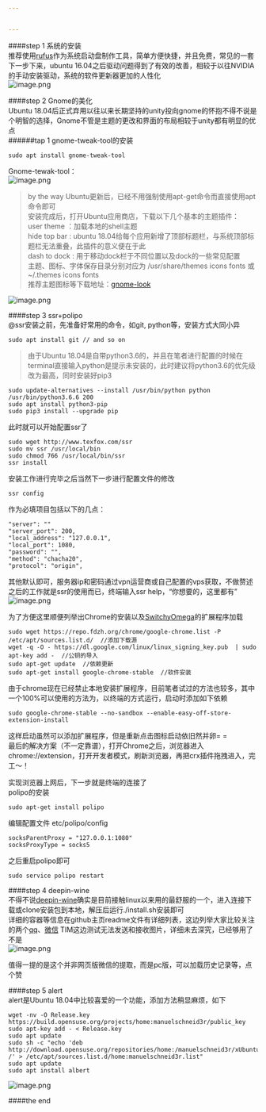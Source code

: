 ```yaml
---


---
```


<p>####step 1 系统的安装<br>
推荐使用<a href="https://rufus.akeo.ie/?locale">rufus</a>作为系统启动盘制作工具，简单方便快捷，并且免费，常见的一套下一步下来，ubuntu 16.04之后驱动问题得到了有效的改善，相较于以往NVIDIA的手动安装驱动，系统的软件更新器更加的人性化<br>
<img src="https://upload-images.jianshu.io/upload_images/4253971-f8da61ee3c3d8e1e.png?imageMogr2/auto-orient/strip%7CimageView2/2/w/1240" alt="image.png"></p>
<p>####step 2 Gnome的美化<br>
Ubuntu 18.04后正式弃用以往以来长期坚持的unity投向gnome的怀抱不得不说是个明智的选择，Gnome不管是主题的更改和界面的布局相较于unity都有明显的优点<br>
######tap 1 gnome-tweak-tool的安装</p>
<pre><code>sudo apt install gnome-tweak-tool
</code></pre>
<p>Gnome-tewak-tool：<br>
<img src="https://upload-images.jianshu.io/upload_images/4253971-988b73dd2f81e3f3.png?imageMogr2/auto-orient/strip%7CimageView2/2/w/1240" alt="image.png"></p>
<blockquote>
<p>by the way Ubuntu更新后，已经不用强制使用apt-get命令而直接使用apt命令即可<br>
安装完成后，打开Ubuntu应用商店，下载以下几个基本的主题插件：<br>
user theme ：加载本地的shell主题<br>
hide top bar : ubuntu 18.04给每个应用新增了顶部标题栏，与系统顶部标题栏无法重叠，此插件的意义便在于此<br>
dash to dock : 用于移动dock栏于不同位置以及dock的一些常见配置<br>
主题、图标、字体保存目录分别对应为 /usr/share/themes  icons  fonts 或 ~/.themes  icons fonts<br>
推荐主题图标等下载地址：<a href="https://www.gnome-look.org/">gnome-look</a></p>
</blockquote>
<p><img src="https://upload-images.jianshu.io/upload_images/4253971-bacf98c56cc7d933.png?imageMogr2/auto-orient/strip%7CimageView2/2/w/1240" alt="image.png"></p>
<p>####step 3 ssr+polipo<br>
@ssr安装之前，先准备好常用的命令，如git, python等，安装方式大同小异</p>
<pre><code>sudo apt install git // and so on
</code></pre>
<blockquote>
<p>由于Ubuntu 18.04是自带python3.6的，并且在笔者进行配置的时候在terminal直接输入python是提示未安装的，此时建议将python3.6的优先级改为最高，同时安装好pip3</p>
</blockquote>
<pre><code>sudo update-alternatives --install /usr/bin/python python /usr/bin/python3.6.6 200
sudo apt install python3-pip
sudo pip3 install --upgrade pip
</code></pre>
<p>此时就可以开始配置ssr了</p>
<pre><code>sudo wget http://www.texfox.com/ssr
sudo mv ssr /usr/local/bin
sudo chmod 766 /usr/local/bin/ssr
ssr install
</code></pre>
<p>安装工作进行完毕之后当然下一步进行配置文件的修改</p>
<pre><code>ssr config
</code></pre>
<p>作为必填项目包括以下的几点：</p>
<pre><code>"server": ""
"server_port": 200,
"local_address": "127.0.0.1",
"local_port": 1080,
"password": "",
"method": "chacha20",
"protocol": "origin",
</code></pre>
<p>其他默认即可，服务器ip和密码通过vpn运营商或自己配置的vps获取，不做赘述<br>
之后的工作就是ssr的使用而已，终端输入ssr help，“你想要的，这里都有”<br>
<img src="https://upload-images.jianshu.io/upload_images/4253971-c2c06369cb0690f7.png?imageMogr2/auto-orient/strip%7CimageView2/2/w/1240" alt="image.png"></p>
<p>为了方便这里顺便列举出Chrome的安装以及<a href="https://github.com/FelisCatus/SwitchyOmega/releases">SwitchyOmega</a>的扩展程序加载</p>
<pre><code>sudo wget https://repo.fdzh.org/chrome/google-chrome.list -P /etc/apt/sources.list.d/  //添加下载源
wget -q -O - https://dl.google.com/linux/linux_signing_key.pub  | sudo apt-key add -  //公钥的导入
sudo apt-get update  //依赖更新
sudo apt-get install google-chrome-stable  //软件安装 
</code></pre>
<p>由于chrome现在已经禁止本地安装扩展程序，目前笔者试过的方法也较多，其中一个100%可以使用的方法为，以终端的方式运行，启动时添加如下依赖</p>
<pre><code>sudo google-chrome-stable --no-sandbox --enable-easy-off-store-extension-install 
</code></pre>
<p>这样启动虽然可以添加扩展程序，但是重新点击图标启动依旧然并卵= =<br>
最后的解决方案（不一定靠谱），打开Chrome之后，浏览器进入chrome://extension，打开开发者模式，刷新浏览器，再把crx插件拖拽进入，完工～！</p>
<p>实现浏览器上网后，下一步就是终端的连接了<br>
polipo的安装</p>
<pre><code>sudo apt-get install polipo    
</code></pre>
<p>编辑配置文件 etc/polipo/config</p>
<pre><code>socksParentProxy = "127.0.0.1:1080"
socksProxyType = socks5 
</code></pre>
<p>之后重启polipo即可</p>
<pre><code>sudo service polipo restart
</code></pre>
<p>####step 4 deepin-wine<br>
不得不说<a href="https://github.com/wszqkzqk/deepin-wine-ubuntu">deepin-wine</a>确实是目前接触linux以来用的最舒服的一个，进入连接下载或clone安装包到本地，解压后运行./install.sh安装即可<br>
详细的容器等信息在github主页readme文件有详细列表，这边列举大家比较关注的两个<a href="http://mirrors.aliyun.com/deepin/pool/non-free/d/deepin.com.qq.im/deepin.com.qq.im_8.9.19983deepin23_i386.deb">qq</a>、<a href="http://mirrors.aliyun.com/deepin/pool/non-free/d/deepin.com.wechat/deepin.com.wechat_2.6.2.31deepin0_i386.deb">微信</a> TIM这边测试无法发送和接收图片，详细未去深究，已经够用了不是<br>
<img src="https://upload-images.jianshu.io/upload_images/4253971-b4206a6a2809b1d8.png?imageMogr2/auto-orient/strip%7CimageView2/2/w/1240" alt="image.png"></p>
<p>值得一提的是这个并非网页版微信的提取，而是pc版，可以加载历史记录等，点个赞</p>
<p>####step 5 alert<br>
alert是Ubuntu 18.04中比较喜爱的一个功能，添加方法稍显麻烦，如下</p>
<pre><code>wget -nv -O Release.key https://build.opensuse.org/projects/home:manuelschneid3r/public_key
sudo apt-key add - &lt; Release.key
sudo apt update
sudo sh -c "echo 'deb http://download.opensuse.org/repositories/home:/manuelschneid3r/xUbuntu_18.04/ /' &gt; /etc/apt/sources.list.d/home:manuelschneid3r.list"
sudo apt update
sudo apt install albert
</code></pre>
<p><img src="https://upload-images.jianshu.io/upload_images/4253971-381a17e1a00ffd56.png?imageMogr2/auto-orient/strip%7CimageView2/2/w/1240" alt="image.png"></p>
<p>####the end</p>

